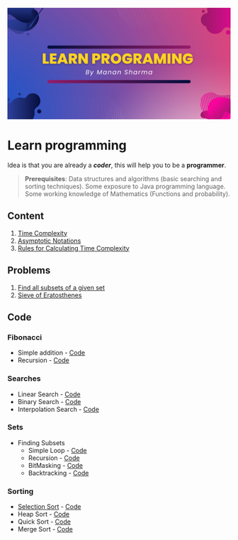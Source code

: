 ![Learn Programming](./Assets/Learn%20PROGRAMING.png)

# Learn programming

Idea is that you are already a ***coder***, this will help you to be a **programmer**.

> **Prerequisites**: Data structures and algorithms (basic searching and sorting techniques). Some exposure to Java
> programming language. Some working knowledge of Mathematics (Functions and probability).

## Content

1. [Time Complexity](./Notes/TimeComplexity.md)
2. [Asymptotic Notations](./Notes/AsymptoticNotations.md)
3. [Rules for Calculating Time Complexity](./Notes/RulesForCalculatingTimeComplexity.md)

## Problems

1. [Find all subsets of a given set](./Notes/Problems/FindAllSubsetsOfSet.md)
2. [Sieve of Eratosthenes](./Notes/Problems/SieveOfEratosthenes.md)

## Code

### Fibonacci

- Simple addition - [Code](./src/main/java/io/github/drmanan/learn/fibonacci/FibonacciSimple.java)
- Recursion - [Code](./src/main/java/io/github/drmanan/learn/fibonacci/FibonacciRecursion.java)

### Searches

- Linear Search - [Code](./src/main/java/io/github/drmanan/learn/search/LinearSearch.java)
- Binary Search - [Code](./src/main/java/io/github/drmanan/learn/search/BinarySearch.java)
- Interpolation Search - [Code](./src/main/java/io/github/drmanan/learn/search/interpolationSearch.java)

### Sets

- Finding Subsets
    - Simple Loop - [Code](./src/main/java/io/github/drmanan/learn/sets/FindSubsetsLoop.java)
    - Recursion - [Code](./src/main/java/io/github/drmanan/learn/sets/FindSubsetsRecursion.java)
    - BitMasking - [Code](./src/main/java/io/github/drmanan/learn/sets/FindSubsetsBitMasking.java)
    - Backtracking - [Code](./src/main/java/io/github/drmanan/learn/sets/FindSubsetsBacktracking.java)

### Sorting

- [Selection Sort](Notes/Code/SelectionSort.md)  - [Code](./src/main/java/io/github/drmanan/learn/sort/SelectionSorting.java)
- Heap Sort - [Code](./src/main/java/io/github/drmanan/learn/sort/HeapSort.java)
- Quick Sort - [Code](./src/main/java/io/github/drmanan/learn/sort/QuickSorting.java)
- Merge Sort - [Code](./src/main/java/io/github/drmanan/learn/sort/MergeSort.java)

